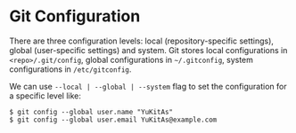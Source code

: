 # Git Configuration

There are three configuration levels: local (repository-specific settings), global (user-specific settings) and system. Git stores local configurations in `<repo>/.git/config`, global configurations in `~/.gitconfig`, system configurations in `/etc/gitconfig`.

We can use `--local | --global | --system` flag to set the configuration for a specific level like:

```console
$ git config --global user.name "YuKitAs"
$ git config --global user.email YuKitAs@example.com
```
